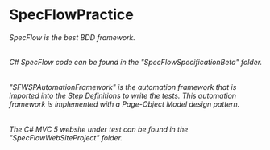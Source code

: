 # SpecFlowPractice
###### SpecFlow is the best BDD framework.

###### C# SpecFlow code can be found in the "SpecFlowSpecificationBeta" folder.

###### "SFWSPAutomationFramework" is the automation framework that is imported into the Step Definitions to write the tests. This automation framework is implemented with a Page-Object Model design pattern.

###### The C# MVC 5 website under test can be found in the "SpecFlowWebSiteProject" folder.


